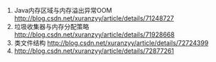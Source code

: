 1. Java内存区域与内存溢出异常OOM   http://blog.csdn.net/xuranzyy/article/details/71248727
2. 垃圾收集器与内存分配策略   http://blog.csdn.net/xuranzyy/article/details/71928668
3. 类文件结构  http://blog.csdn.net/xuranzyy/article/details/72724399
4. http://blog.csdn.net/xuranzyy/article/details/72877261